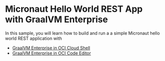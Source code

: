 # Micronaut Hello World REST App with GraalVM Enterprise

In this sample, you will learn how to build and run a a simple Micronaut hello world REST application with 

- [GraalVM Enterprise in OCI Cloud Shell](./README-CS.md)
- [GraalVM Enterprise in OCI Code Editor](https://github.com/oracle-devrel/oci-code-editor-samples/tree/main/java-samples/graalvmee-java-micronaut-hello-rest)
